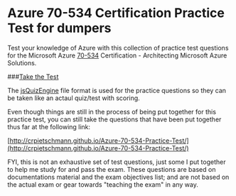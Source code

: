 # Azure 70-534 Certification Practice Test for dumpers

Test your knowledge of Azure with this collection of practice test questions for the Microsoft Azure [70-534](https://www.microsoft.com/learning/en-us/exam-70-534.aspx) Certification - Architecting Microsoft Azure Solutions.

###[Take the Test](http://crpietschmann.github.io/Azure-70-534-Practice-Test/)

The [jsQuizEngine](https://github.com/crpietschmann/jsQuizEngine) file format is used for the practice questions so they can be taken like an actaul quiz/test with scoring.

Even though things are still in the process of being put together for this practice test, you can still take the questions that have been put together thus far at the following link:

[http://crpietschmann.github.io/Azure-70-534-Practice-Test/](http://crpietschmann.github.io/Azure-70-534-Practice-Test/)

FYI, this is not an exhaustive set of test questions, just some I put together to help me study for and pass the exam. These questions are based on documentations material and the exam objectives list; and are not based on the actual exam or gear towards "teaching the exam" in any way.
